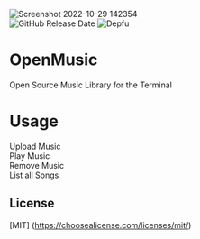 ![Screenshot 2022-10-29 142354](https://user-images.githubusercontent.com/101067244/198849379-27d024d4-c5ca-44e7-89b1-623672bc6d61.png)  
![GitHub Release Date](https://img.shields.io/github/release-date/Giraffe32/OpenMusic)
![Depfu](https://img.shields.io/depfu/dependencies/github/!%5BGalaxy%20Toolshed%20(created%20date)%5D(https://img.shields.io/galaxytoolshed/created-date/https://github.com/Giraffe32/OpenMusic/Giraffe32))
# OpenMusic
Open Source Music Library for the Terminal
# Usage
Upload Music  
Play Music  
Remove Music  
List all Songs  
## License
[MIT] (https://choosealicense.com/licenses/mit/)
